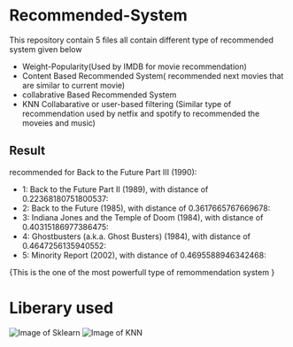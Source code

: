 # Recommended-System
This repository contain 5 files all contain different type of recommended system given below
- Weight-Popularity(Used by IMDB for movie recommendation)
- Content Based Recommended System( recommended next movies that are similar to current movie)
- collabrative Based Recommended System
- KNN Collabarative or user-based filtering (Similar type of recommendation used by netfix and spotify to recommended the moveies and music)

## Result
<p>recommended for Back to the Future Part III (1990):</p>

- 1: Back to the Future Part II (1989), with distance of 0.22368180751800537:
- 2: Back to the Future (1985), with distance of 0.3617665767669678:
- 3: Indiana Jones and the Temple of Doom (1984), with distance of 0.40315186977386475:
- 4: Ghostbusters (a.k.a. Ghost Busters) (1984), with distance of 0.4647256135940552:
- 5: Minority Report (2002), with distance of 0.4695588946342468:


{This is the one of the most powerfull type of remommendation system }
# Liberary used
![Image of Sklearn](https://upload.wikimedia.org/wikipedia/commons/thumb/0/05/Scikit_learn_logo_small.svg/220px-Scikit_learn_logo_small.svg.png)
![Image of KNN](https://upload.wikimedia.org/wikipedia/commons/thumb/0/05/Scikit_learn_logo_small.svg/220px-Scikit_learn_logo_small.svg.png)
